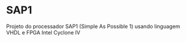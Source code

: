 # SAP1
Projeto do processador SAP1 (Simple As Possible 1) usando linguagem VHDL e FPGA Intel Cyclone IV
